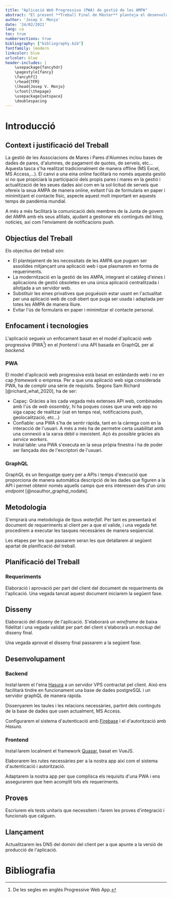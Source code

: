 ```yaml
---
title: "Aplicació Web Progressiva (PWA) de gestió de les AMPA"
abstract: "El present **Treball Final de Màster** planteja el desenvolupament d'una PWA que facilitarà la gestió de les AMPA a més a més de fomentar la participació dels propis pares, propiciar la sol·licitud de serveis de manera online, així com facilitar la comunicació al sí de l'associació."
author: 'Josep V. Monjo'
date: '24/02/2021'
lang: ca
toc: true
numbersections: true
bibliography: ["bibliography.bib"]
fontfamily: lmodern
linkcolor: blue
urlcolor: blue
header-includes: |
    \usepackage{fancyhdr}
    \pagestyle{fancy}
    \fancyhf{}
    \rhead{TFM}
    \lhead{Josep V. Monjo}
    \cfoot{\thepage}
    \usepackage{setspace}
    \doublespacing
---
```


# Introducció

## Context i justificació del Treball

La gestió de les Associacions de Mares i Pares d'Alumnes inclou bases de dades de pares, d'alumnes, de pagament de quotes, de serveis, etc... Aquesta tasca s'ha realitzat tradicionalment de manera offline (MS Excel, MS Access,...). El canvi a una eina online facilitarà no només aquesta gestió si no que propiciarà la participació dels propis pares i mares en la gestió i actualització de les seues dades així com en la sol·licitud de serveis que ofereix la seua AMPA de manera online, evitant l'ús de formularis en paper i minimitzant el contacte físic, aspecte aquest molt important en aquests temps de pandèmia mundial.

A més a més facilitarà la comunicació dels membres de la Junta de govern del AMPA amb els seus afiliats, ajudant a gestionar els continguts del blog, notícies, axí com l'enviament de notificacions push.

## Objectius del Treball

Els objectius del treball són:

- El plantejament de les necessitats de les AMPA que puguen ser assolides mitjançant una aplicació web i que plasmarem en forma de requeriments.
- La modernització en la gestió de les AMPA, integrant el catàleg d'eines i aplicacions de gestió obsoletes en una única aplicació centralitzada i allotjada a un servidor web.
- Substituir les eines privatives que poguéssin estar usant en l'actualitat per una aplicació web de codi obert que puga ser usada i adaptada per totes les AMPA de manera lliure.
- Evitar l'ús de formularis en paper i minimitzar el contacte personal.

## Enfocament i tecnologies

L'aplicació segueix un enfocament basat en el model d'aplicació web progressiva (PWA[^pwa]) en el _frontend_ i una API basada en GraphQL per al _backend_.

[^pwa]: De les segles en anglés Progressive Web App.

### PWA

El model d'aplicació web progressiva està basat en estàndards web i no en cap _framework_ o empresa. Per a que una aplicació web siga considerada PWA, ha de complir una sèrie de requisits. Segons Sam Richard [@richard_what_2020], ha de ser:

- Capaç: Gràcies a les cada vegada més extenses API web, combinades amb l'ús de _web assembly_, hi ha poques coses que una web app no siga capaç de realitzar (xat en temps real, notificacions push, geolocalització, etc...)
- Confiable: una PWA s'ha de sentir ràpida, tant en la càrrega com en la interacció de l'usuari. A més a més ha de permetre certa usabilitat amb una connexió a la xarxa dèbil o inexistent. Açò és possible gràcies als _service workers_.
- Instal·lable: una PWA s'executa en la seua pròpia finestra i ha de poder ser llançada des de l'escriptori de l'usuari.

### GraphQL

GraphQL és un llenguatge query per a APIs i temps d'execució que proporciona de manera automàtica descripció de les dades que figuren a la API i permet obtenir només aquells camps que ens interessen des d'un únic _endpoint_ [@noauthor_graphql_nodate].

## Metodologia

S'emprarà una metodologia de tipus _waterfall_. Per tant es presentarà el document de requeriments al client per a que el valide, i una vegada fet procedirem a executar les tasques necessàries de manera seqüencial.

Les etapes per les que passarem seran les que detallarem al següent apartat de planificació del treball.

## Planificació del Treball

### Requeriments

Elaboració i aprovació per part del client del document de requeriments de l'aplicació. Una vegada tancat aquest document iniciarem la següent fase.

## Disseny

Elaboració del disseny de l'aplicació. S'elaborarà un _wireframe_ de baixa fidelitat i una vegada validat per part del client s'elaborarà un _mockup_ del disseny final.

Una vegada aprovat el disseny final passarem a la següent fase.

## Desenvolupament

### Backend

Instal·larem el l'eina [Hasura](https://hasura.io/) a un servidor VPS contractat pel client. Això ens facilitarà tindre en funcionament una base de dades postgreSQL i un servidor graphQL de manera ràpida.

Dissenyarem les taules i les relacions necessàries, partint dels continguts de la base de dades que usen actualment, MS Access.

Configurarem el sistema d'autenticació amb [Firebase](https://firebase.google.com/) i el d'autorització amb _Hasura_.

### Frontend

Instal·larem localment el framework [Quasar](https://quasar.dev/), basat en VueJS.

Elaborarem les rutes necessàries per a la nostra app així com el sistema d'autenticació i autorització.

Adaptarem la nostra app per que complisca els requisits d'una PWA i ens assegurarem que hem acomplit tots els requeriments.

## Proves

Escriurem els tests unitaris que necessitem i farem les proves d'integració i funcionals que calguen.

## Llançament

Actualitzarem les DNS del domini del client per a que apunte a la versió de producció de l'aplicació.

# Bibliografia
